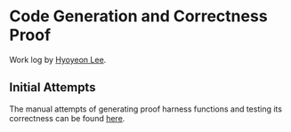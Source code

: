 # Code Generation and Correctness Proof

Work log by [Hyoyeon Lee](mailto:fw22912@bristol.ac.uk).

## Initial Attempts 
The manual attempts of generating proof harness functions and testing its correctness can be found [here](https://github.com/fw22912/Correctness-guided-Code-Generation-with-LLM/blob/documents/docs/Manual_Examples.pdf).
